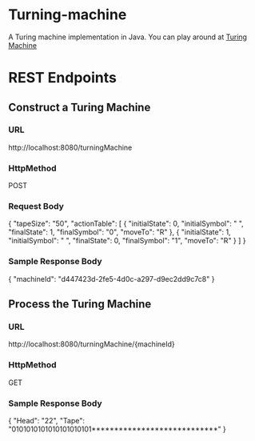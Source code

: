 # Turning-machine
A Turing machine implementation in Java. You can play around at <a href="http://localhost"> Turing Machine </a>

# REST Endpoints
## Construct a Turing Machine
### URL
http://localhost:8080/turningMachine
### HttpMethod
POST
### Request Body
{
	"tapeSize": "50",
	"actionTable": [
		{
			"initialState": 0,
			"initialSymbol": " ",
			"finalState": 1,
			"finalSymbol": "0",
			"moveTo": "R"
		},
		{
			"initialState": 1,
			"initialSymbol": " ",
			"finalState": 0,
			"finalSymbol": "1",
			"moveTo": "R"
		}
	]
}
### Sample Response Body
{
    "machineId": "d447423d-2fe5-4d0c-a297-d9ec2dd9c7c8"
}

## Process the Turing Machine
### URL
http://localhost:8080/turningMachine/{machineId}
### HttpMethod
GET
### Sample Response Body
{
    "Head": "22",
    "Tape": "0101010101010101010101****************************"
}

